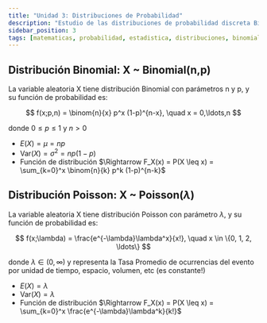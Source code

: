 ```yaml
---
title: "Unidad 3: Distribuciones de Probabilidad"
description: "Estudio de las distribuciones de probabilidad discreta Binomial y Poisson, sus propiedades, funciones de probabilidad y aplicaciones en problemas de conteo y eventos raros."
sidebar_position: 3
tags: [matematicas, probabilidad, estadistica, distribuciones, binomial, poisson]
---
```


## Distribución Binomial: X ~ Binomial(n,p)

La variable aleatoria X tiene distribución Binomial con parámetros n y p, y su
función de probabilidad es:

$$
f(x;p,n) = \binom{n}{x} p^x (1-p)^{n-x}, \quad x = 0,\ldots,n
$$

donde $0 \leq p \leq 1$ y $n > 0$

- $E(X) = \mu = np$
- $\text{Var}(X) = \sigma^2 = np(1-p)$
- Función de distribución $\Rightarrow F_X(x) = P(X \leq x) = \sum_{k=0}^x \binom{n}{k} p^k (1-p)^{n-k}$

## Distribución Poisson: X ~ Poisson($\lambda$)

La variable aleatoria X tiene distribución Poisson con parámetro $\lambda$, y su
función de probabilidad es:

$$
f(x;\lambda) = \frac{e^{-\lambda}\lambda^x}{x!}, \quad x \in \{0, 1, 2, \ldots\}
$$

donde $\lambda \in (0,\infty)$ y representa la Tasa Promedio de ocurrencias del evento por unidad de tiempo, espacio, volumen, etc (es constante!)

- $E(X) = \lambda$
- $\text{Var}(X) = \lambda$
- Función de distribución $\Rightarrow F_X(x) = P(X \leq x) = \sum_{k=0}^x \frac{e^{-\lambda}\lambda^k}{k!}$

